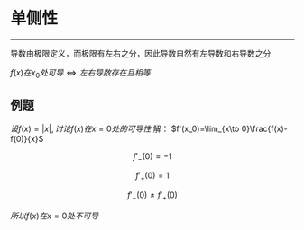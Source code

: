 # 单侧性 

---

导数由极限定义，而极限有左右之分，因此导数自然有左导数和右导数之分

$f(x)在x_0处可导\Leftrightarrow 左右导数存在且相等$

## 例题

$设f(x)=|x|,讨论f(x)在x=0处的可导性$
解：
$f'(x_0)=\lim_{x\to 0}\frac{f(x)-f(0)}{x}$

$$f'_-(0)=-1$$

$$f'_+(0)=1$$

$$f'_-(0)\ne f'_+(0)$$

$所以f(x)在x=0处不可导$
